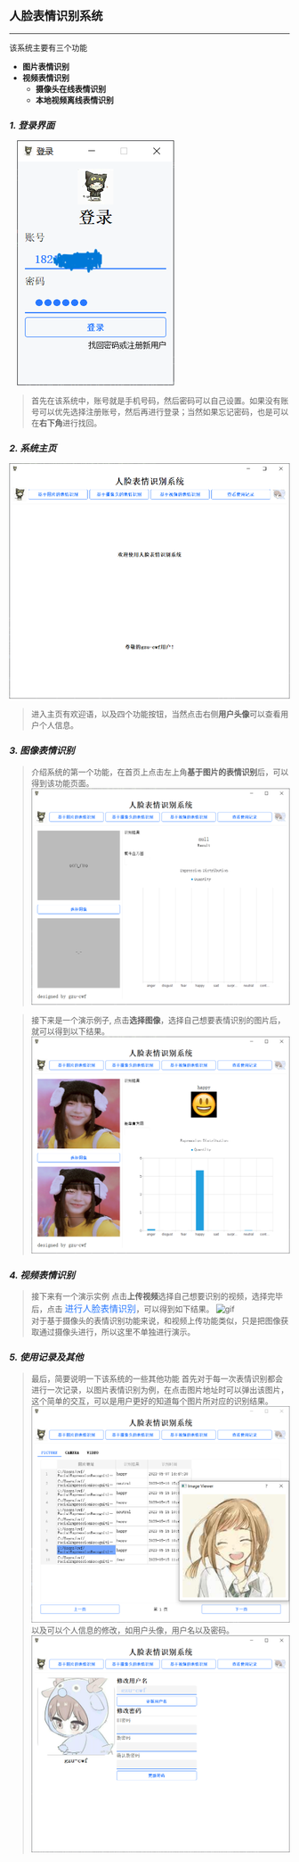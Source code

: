 ## 人脸表情识别系统  
---
该系统主要有三个功能  
- **图片表情识别**
- **视频表情识别**  
  - **摄像头在线表情识别**
  - **本地视频离线表情识别**

### *1. 登录界面*

&emsp;![photo](./login_modify.png#pic_center=200x100 "login_interface" )  

> 首先在该系统中，账号就是手机号码，然后密码可以自己设置。如果没有账号可以优先选择注册账号，然后再进行登录；当然如果忘记密码，也是可以在**右下角**进行找回。  

### *2. 系统主页*  

![photo](./hompage.png "homepage")
>进入主页有欢迎语，以及四个功能按钮，当然点击右侧**用户头像**可以查看用户个人信息。
### *3. 图像表情识别*

> 介绍系统的第一个功能，在首页上点击左上角**基于图片的表情识别**后，可以得到该功能页面。  
![photo](./photo_upload.png "image upload")

>接下来是一个演示例子,
>点击**选择图像**，选择自己想要表情识别的图片后，就可以得到以下结果。
![photo](./hanni_photo.png "image hanni")  
### *4. 视频表情识别*
>接下来有一个演示实例
> 点击**上传视频**选择自己想要识别的视频，选择完毕后，点击 <font color="#2979ff" size=3>进行人脸表情识别</font>，可以得到如下结果。
![gif](./video_recognition.gif "video recognition")  
> 对于基于摄像头的表情识别功能来说，和视频上传功能类似，只是把图像获取通过摄像头进行，所以这里不单独进行演示。
### *5. 使用记录及其他*
>最后，简要说明一下该系统的一些其他功能
首先对于每一次表情识别都会进行一次记录，以图片表情识别为例，在点击图片地址时可以弹出该图片，这个简单的交互，可以是用户更好的知道每个图片所对应的识别结果。
![photo](./record_photo.png "record_photo")
以及可以个人信息的修改，如用户头像，用户名以及密码。
![photo](./profile.png "profile")